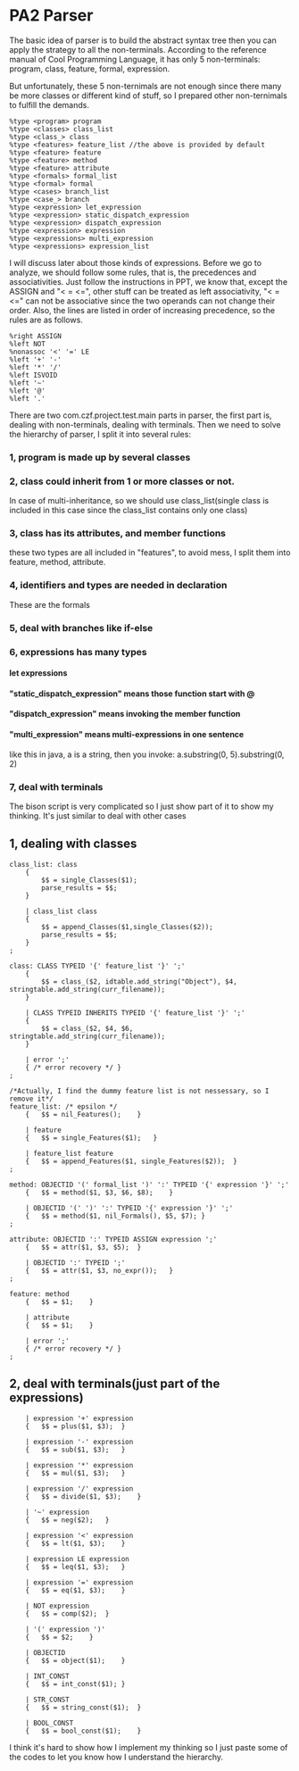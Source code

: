 # PA2 Parser

The basic idea of parser is to build the abstract syntax tree then you can apply the strategy to all the non-terminals. According to the reference manual of Cool Programming Language, it has only 5 non-terminals: program, class, feature, formal, expression.

But unfortunately, these 5 non-ternimals are not enough since there many be more classes or different kind of stuff, so I prepared other non-ternimals to fulfill the demands.

```
%type <program> program
%type <classes> class_list
%type <class_> class
%type <features> feature_list //the above is provided by default
%type <feature> feature
%type <feature> method
%type <feature> attribute
%type <formals> formal_list
%type <formal> formal
%type <cases> branch_list
%type <case_> branch
%type <expression> let_expression
%type <expression> static_dispatch_expression
%type <expression> dispatch_expression
%type <expression> expression
%type <expressions> multi_expression
%type <expressions> expression_list
```

 I will discuss later about those kinds of expressions. Before we go to analyze, we should follow some rules, that is, the precedences and associativities. Just follow the instructions in PPT, we know that, except the ASSIGN and "< = <=", other stuff can be treated as left associativity, "< = <=" can not be associative since the two operands can not change their order. Also, the lines are listed in order of increasing precedence, so the rules are as follows.

```
%right ASSIGN
%left NOT
%nonassoc '<' '=' LE
%left '+' '-'
%left '*' '/'
%left ISVOID
%left '~'
%left '@'
%left '.'
```



There are two com.czf.project.test.main parts in parser, the first part is, dealing with non-terminals, dealing with terminals. Then we need to solve the hierarchy of parser, I split it into several rules:

### 1, program is made up by several classes

### 2, class could inherit from 1 or more classes or not. 

In case of multi-inheritance, so we should use class_list(single class is included in this case since the class_list contains only one class)

### 3, class has its attributes, and member functions

these two types are all included in "features", to avoid mess, I split them into feature, method, attribute.

### 4, identifiers and types are needed in declaration

These are the formals

### 5, deal with branches like if-else

### 6, expressions has many types

#### let expressions

#### "static_dispatch_expression" means those function start with @

#### "dispatch_expression" means invoking the member function

#### "multi_expression" means multi-expressions in one sentence

like this in java, a is a string, then you invoke: a.substring(0, 5).substring(0, 2)

### 7, deal with terminals



The bison script is very complicated so I just show part of it to show my thinking. It's just similar to deal with other cases

## 1, dealing with classes

```
class_list: class
    {
        $$ = single_Classes($1);
        parse_results = $$;
    }

    | class_list class
    {
        $$ = append_Classes($1,single_Classes($2));
        parse_results = $$;
    }
;

class: CLASS TYPEID '{' feature_list '}' ';'
    {
        $$ = class_($2, idtable.add_string("Object"), $4, stringtable.add_string(curr_filename));
    }

    | CLASS TYPEID INHERITS TYPEID '{' feature_list '}' ';'
    {
        $$ = class_($2, $4, $6, stringtable.add_string(curr_filename));
    }

    | error ';'
    { /* error recovery */ }
;

/*Actually, I find the dummy feature list is not nessessary, so I remove it*/
feature_list: /* epsilon */
    {	$$ = nil_Features();	}

    | feature
    {	$$ = single_Features($1);	}

    | feature_list feature
    {	$$ = append_Features($1, single_Features($2));	}
;

method: OBJECTID '(' formal_list ')' ':' TYPEID '{' expression '}' ';'
    {	$$ = method($1, $3, $6, $8);	}

    | OBJECTID '(' ')' ':' TYPEID '{' expression '}' ';'
    {	$$ = method($1, nil_Formals(), $5, $7); }
;

attribute: OBJECTID ':' TYPEID ASSIGN expression ';'
    {	$$ = attr($1, $3, $5);	}

    | OBJECTID ':' TYPEID ';'
    {	$$ = attr($1, $3, no_expr());	}
;

feature: method
    {	$$ = $1;	}

    | attribute
    {	$$ = $1;	}

    | error ';'
    { /* error recovery */ }
;
```

## 2, deal with terminals(just part of the expressions)

```
    | expression '+' expression
    {   $$ = plus($1, $3);  }

    | expression '-' expression
    {   $$ = sub($1, $3);   }

    | expression '*' expression
    {   $$ = mul($1, $3);   }

    | expression '/' expression
    {   $$ = divide($1, $3);    }

    | '~' expression
    {   $$ = neg($2);   }

    | expression '<' expression
    {   $$ = lt($1, $3);    }

    | expression LE expression
    {   $$ = leq($1, $3);   }

    | expression '=' expression
    {   $$ = eq($1, $3);    }

    | NOT expression
    {   $$ = comp($2);  }

    | '(' expression ')'
    {   $$ = $2;    }

    | OBJECTID
    {   $$ = object($1);    }

    | INT_CONST
    {   $$ = int_const($1); }

    | STR_CONST
    {   $$ = string_const($1);  }

    | BOOL_CONST
    {   $$ = bool_const($1);    }
```



I think it's hard to show how I implement my thinking so I just paste some of the codes to let you know how I understand the hierarchy.